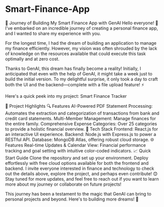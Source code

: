 # Smart-Finance-App
🎉 Journey of Building My Smart Finance App with GenAI
Hello everyone! 🌟 I've embarked on an incredible journey of creating a personal finance app, and I wanted to share my experience with you.

For the longest time, I had the dream of building an application to manage my finance efficiently. However, my vision was often shrouded by the lack of knowledge on the resources available that could execute this task optimally and at zero cost.

Thanks to GenAI, this dream has finally become a reality! Initially, I anticipated that even with the help of GenAI, it might take a week just to build the initial version. To my delightful surprise, it only took a day to craft both the UI and the backend—complete with a file upload feature! ⚡

Here's a quick peek into my project: Smart Finance Tracker

🌟 Project Highlights
🔍 Features
AI-Powered PDF Statement Processing: Automates the extraction and categorization of transactions from bank and credit card statements.
Multi-Member Management: Manage finances for the entire family.
Comprehensive Expense Categories: Over 25 categories to provide a holistic financial overview.
🚀 Tech Stack
Frontend: React.js for an interactive UI experience.
Backend: Node.js with Express.js to power a RESTful API.
Database: MongoDB Atlas, offering robust cloud storage.
🌐 Features
Real-time Updates & Calendar View: Financial performance tracking and goal setting with intuitive color-coded indicators.
📈 Quick Start Guide
Clone the repository and set up your environment.
Deploy effortlessly with free cloud options available for both the frontend and backend.
I invite everyone interested in finance and technology to check out the details above, explore the project, and perhaps even contribute! 😊
Stay tuned for more updates, and feel free to reach out if you want to learn more about my journey or collaborate on future projects!

This journey has been a testament to the magic that GenAI can bring to personal projects and beyond. Here's to building more dreams! 🥂
